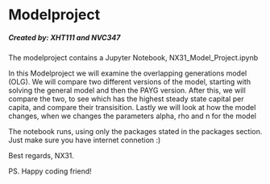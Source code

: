 # Modelproject
##### Created by: XHT111 and NVC347

The modelproject contains a Jupyter Notebook, NX31_Model_Project.ipynb

In this Modelproject we will examine the overlapping generations model (OLG). We will compare two different versions of the model, starting with solving the general model and then the PAYG version. After this, we will compare the two, to see which has the highest steady state capital per capita, and compare their transisition. Lastly we will look at how the model changes, when we changes the parameters alpha, rho and n for the model

The notebook runs, using only the packages stated in the packages section.
Just make sure you have internet connetion :)

Best regards, NX31.

PS. Happy coding friend!
